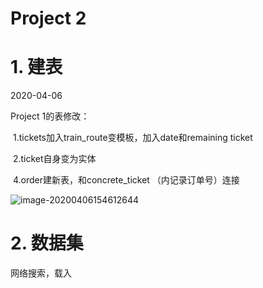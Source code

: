 # Project 2

# 1. 建表

2020-04-06

Project 1的表修改：

​	1.tickets加入train_route变模板，加入date和remaining ticket

​	2.ticket自身变为实体

​	4.order建新表，和concrete_ticket （内记录订单号）连接

![image-20200406154612644](C:\Users\12830\AppData\Roaming\Typora\typora-user-images\image-20200406154612644.png)



# 2. 数据集

网络搜索，载入